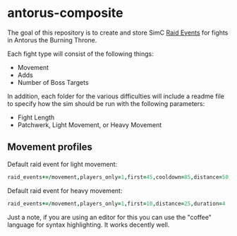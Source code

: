 # antorus-composite
The goal of this repository is to create and store SimC [Raid Events](https://github.com/simulationcraft/simc/wiki/RaidEvents) for fights in Antorus the Burning Throne.

Each fight type will consist of the following things:
- Movement
- Adds
- Number of Boss Targets

In addition, each folder for the various difficulties will include a readme file to specify how the sim should be run with the following parameters:
- Fight Length
- Patchwerk, Light Movement, or Heavy Movement

## Movement profiles

Default raid event for light movement:
```coffee
raid_events+=/movement,players_only=1,first=45,cooldown=85,distance=50,last=360
```

Default raid event for heavy movement:
```coffee
raid_events+=/movement,players_only=1,first=10,distance=25,duration=4
```

Just a note, if you are using an editor for this you can use the "coffee" language for syntax highlighting. It works decently well.
